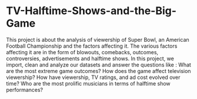 # TV-Halftime-Shows-and-the-Big-Game
This project is about the analysis of viewership of Super Bowl, an American Football Championship and the factors affecting it. The various factors affecting it are in the form of blowouts, comebacks, outcomes, controversies, advertisements and halftime shows. In this project, we import, clean and analyze our datasets and answer the questions like : What are the most extreme game outcomes? How does the game affect television viewership? How have viewership, TV ratings, and ad cost evolved over time? Who are the most prolific musicians in terms of halftime show performances?
